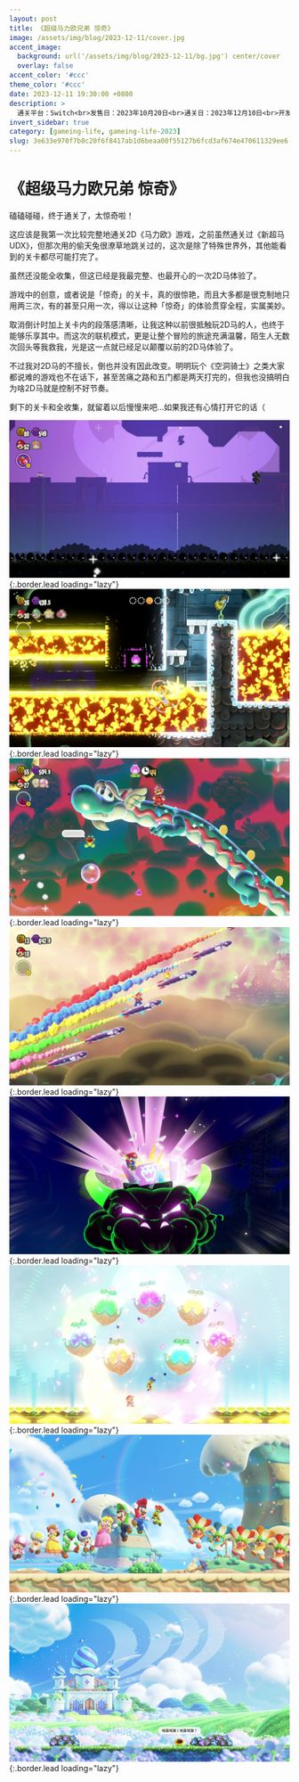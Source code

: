 ```yaml
---
layout: post
title: 《超级马力欧兄弟 惊奇》
image: /assets/img/blog/2023-12-11/cover.jpg
accent_image: 
  background: url('/assets/img/blog/2023-12-11/bg.jpg') center/cover
  overlay: false
accent_color: '#ccc'
theme_color: '#ccc'
date: 2023-12-11 19:30:00 +0800
description: >
  通关平台：Switch<br>发售日：2023年10月20日<br>通关日：2023年12月10日<br>开发商：Nintendo<br>发行商：Nintendo
invert_sidebar: true
category: [gameing-life, gameing-life-2023]
slug: 3e633e970f7b8c20f6f8417ab1d6beaa00f55127b6fcd3af674e470611329ee6
---
```


# 《超级马力欧兄弟 惊奇》

磕磕碰碰，终于通关了，太惊奇啦！

这应该是我第一次比较完整地通关2D《马力欧》游戏，之前虽然通关过《新超马UDX》，但那次用的偷天兔很潦草地跳关过的，这次是除了特殊世界外，其他能看到的关卡都尽可能打完了。

虽然还没能全收集，但这已经是我最完整、也最开心的一次2D马体验了。

游戏中的创意，或者说是「惊奇」的关卡，真的很惊艳，而且大多都是很克制地只用两三次，有的甚至只用一次，得以让这种「惊奇」的体验贯穿全程，实属美妙。

取消倒计时加上关卡内的段落感清晰，让我这种以前很抵触玩2D马的人，也终于能够乐享其中。而这次的联机模式，更是让整个冒险的旅途充满温馨，陌生人无数次回头等我救我，光是这一点就已经足以颠覆以前的2D马体验了。

不过我对2D马的不擅长，倒也并没有因此改变。明明玩个《空洞骑士》之类大家都说难的游戏也不在话下，甚至苦痛之路和五门都是两天打完的，但我也没搞明白为啥2D马就是控制不好节奏。

剩下的关卡和全收集，就留着以后慢慢来吧...如果我还有心情打开它的话（

![](/assets/img/blog/2023-12-11/1.jpg){:.border.lead loading="lazy"}
![](/assets/img/blog/2023-12-11/2.jpg){:.border.lead loading="lazy"}
![](/assets/img/blog/2023-12-11/3.jpg){:.border.lead loading="lazy"}
![](/assets/img/blog/2023-12-11/4.jpg){:.border.lead loading="lazy"}
![](/assets/img/blog/2023-12-11/5.jpg){:.border.lead loading="lazy"}
![](/assets/img/blog/2023-12-11/6.jpg){:.border.lead loading="lazy"}
![](/assets/img/blog/2023-12-11/7.jpg){:.border.lead loading="lazy"}
![](/assets/img/blog/2023-12-11/8.jpg){:.border.lead loading="lazy"}